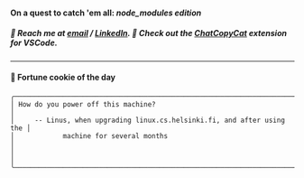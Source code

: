 #### On a quest to catch 'em all: *node_modules edition*

##### :calling: Reach me at **[email](mailto:johannes@stenmark.in)** ***/*** **[LinkedIn](https://www.linkedin.com/in/johannes-stenmark)**.  :feet: Check out the [ChatCopyCat](https://github.com/jstenmark/ChatCopyCat) extension for VSCode.

---
#### :cookie: Fortune cookie of the day
```smalltalk
╭────────────────────────────────────────────────────────────────────────╮
│ How do you power off this machine?                                     │
│     -- Linus, when upgrading linux.cs.helsinki.fi, and after using the │
│            machine for several months                                  │
│                                                                        │
╰────────────────────────────────────────────────────────────────────────╯
```
